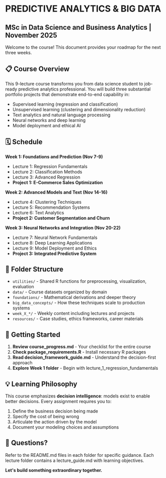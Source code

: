 # PREDICTIVE ANALYTICS & BIG DATA
## MSc in Data Science and Business Analytics | November 2025

Welcome to the course! This document provides your roadmap for the next three weeks.

## 📋 Course Overview

This 9-lecture course transforms you from data science student to job-ready predictive analytics professional. You will build three substantial portfolio projects that demonstrate end-to-end capability in:

- Supervised learning (regression and classification)
- Unsupervised learning (clustering and dimensionality reduction)
- Text analytics and natural language processing
- Neural networks and deep learning
- Model deployment and ethical AI

## 🗓️ Schedule

**Week 1: Foundations and Prediction (Nov 7-9)**
- Lecture 1: Regression Fundamentals
- Lecture 2: Classification Methods
- Lecture 3: Advanced Regression
- **Project 1: E-Commerce Sales Optimization**

**Week 2: Advanced Models and Text (Nov 14-16)**
- Lecture 4: Clustering Techniques
- Lecture 5: Recommendation Systems
- Lecture 6: Text Analytics
- **Project 2: Customer Segmentation and Churn**

**Week 3: Neural Networks and Integration (Nov 20-22)**
- Lecture 7: Neural Network Fundamentals
- Lecture 8: Deep Learning Applications
- Lecture 9: Model Deployment and Ethics
- **Project 3: Integrated Predictive System**

## 📁 Folder Structure

- `utilities/` - Shared R functions for preprocessing, visualization, evaluation
- `data/` - Course datasets organized by domain
- `foundations/` - Mathematical derivations and deeper theory
- `big_data_concepts/` - How these techniques scale to production systems
- `week_X_*/` - Weekly content including lectures and projects
- `resources/` - Case studies, ethics frameworks, career materials

## 🚀 Getting Started

1. **Review course_progress.md** - Your checklist for the entire course
2. **Check package_requirements.R** - Install necessary R packages
3. **Read decision_framework_guide.md** - Understand the decision-first approach
4. **Explore Week 1 folder** - Begin with lecture_1_regression_fundamentals

## 💡 Learning Philosophy

This course emphasizes **decision intelligence**: models exist to enable better decisions. Every assignment requires you to:

1. Define the business decision being made
2. Specify the cost of being wrong
3. Articulate the action driven by the model
4. Document your modeling choices and assumptions

## 📧 Questions?

Refer to the README.md files in each folder for specific guidance. Each lecture folder contains a lecture_guide.md with learning objectives.

**Let's build something extraordinary together.**

